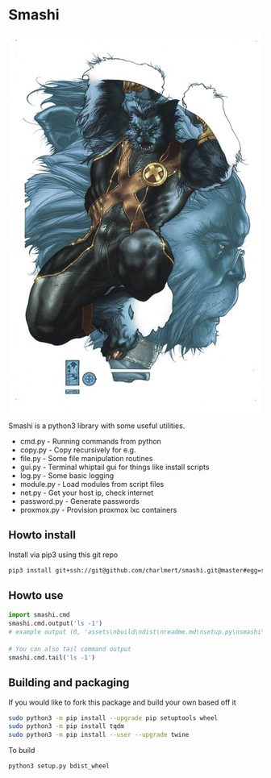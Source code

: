 # Smashi

<p align="center">
    <img title="Smashi = Beast from X-Men" src="https://github.com/charlmert/smashi/raw/master/assets/beast.jpg"/>
</p>

Smashi is a python3 library with some useful utilities.

- cmd.py - Running commands from python
- copy.py - Copy recursively for e.g.
- file.py - Some file manipulation routines
- gui.py - Terminal whiptail gui for things like install scripts
- log.py - Some basic logging
- module.py - Load modules from script files
- net.py - Get your host ip, check internet
- password.py - Generate passwords
- proxmox.py - Provision proxmox lxc containers

## Howto install

Install via pip3 using this git repo

```bash
pip3 install git+ssh://git@github.com/charlmert/smashi.git@master#egg=smashi
```

## Howto use

```python
import smashi.cmd
smashi.cmd.output('ls -1')
# example output (0, 'assets\nbuild\ndist\nreadme.md\nsetup.py\nsmashi\nsmashi.egg-info\n', '')

# You can also tail command output
smashi.cmd.tail('ls -1')
```

## Building and packaging

If you would like to fork this package and build your own based off it

```bash
sudo python3 -m pip install --upgrade pip setuptools wheel
sudo python3 -m pip install tqdm
sudo python3 -m pip install --user --upgrade twine
```

To build

```bash
python3 setup.py bdist_wheel
```
